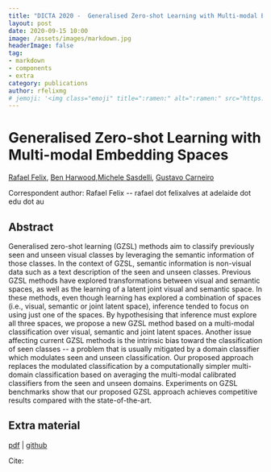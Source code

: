 ```yaml
---
title: "DICTA 2020 -  Generalised Zero-shot Learning with Multi-modal Embedding Spaces "
layout: post
date: 2020-09-15 10:00
image: /assets/images/markdown.jpg
headerImage: false
tag:
- markdown
- components
- extra
category: publications
author: rfelixmg
# jemoji: '<img class="emoji" title=":ramen:" alt=":ramen:" src="https://assets.github.com/images/icons/emoji/unicode/1f35c.png" height="20" width="20" align="absmiddle">'
---
```


# Generalised Zero-shot Learning with Multi-modal Embedding Spaces

[Rafael Felix](http://rafafelix.com), [Ben Harwood](),[Michele Sasdelli](https://www.roboticvision.org/rv_person/michele-sasdelli/),  [Gustavo Carneiro](https://cs.adelaide.edu.au/~carneiro/)

Correspondent author: 
Rafael Felix  -- rafael dot felixalves at adelaide dot edu dot au

## Abstract

Generalised zero-shot learning (GZSL) methods aim to classify previously seen and unseen visual classes by leveraging the semantic information of those classes. In the context of GZSL, semantic information is non-visual data such as a text description of the seen and unseen classes. Previous GZSL methods have explored transformations between visual and semantic spaces, as well as the learning of a latent joint visual and semantic space. In these methods, even though learning has explored a combination of spaces (i.e., visual, semantic or joint latent space), inference tended to focus on using just one of the spaces. By hypothesising that inference must explore all three spaces, we propose a new GZSL method based on a multi-modal classification over visual, semantic and joint latent spaces. Another issue affecting current GZSL methods is the intrinsic bias toward the classification of seen classes -- a problem that is usually mitigated by a domain classifier which modulates seen and unseen classification. Our proposed approach replaces the modulated classification by a computationally simpler multi-domain classification based on averaging the multi-modal calibrated classifiers from the seen and unseen domains. Experiments on GZSL benchmarks show that our proposed GZSL approach achieves competitive results compared with the state-of-the-art. 

## Extra material

[pdf]() 
|
[github]() 

Cite:
```

```
